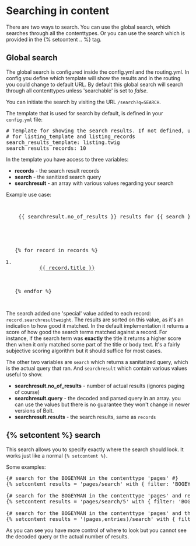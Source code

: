 Searching in content
====================

There are two ways to search. You can use the global search, which searches through all the contenttypes. Or you
can use the search which is provided in the {% setcontent .. %} tag.

## Global search

The global search is configured inside the config.yml and the routing.yml. In config you define which template
will show the results and in the routing you could change to default URL.
By default this global search will search through all contenttypes unless 'searchable' is set to _false_.

You can initiate the search by visiting the URL `/search?q=SEARCH`. 

The template that is used for search by default, is defined in your `config.yml` file:

<pre class="brush: plain">
# Template for showing the search results. If not defined, uses the settings
# for listing_template and listing_records
search_results_template: listing.twig
search_results_records: 10
</pre>

In the template you have access to three variables:

  - **records** - the search result records
  - **search** - the sanitized search query
  - **searchresult** - an array with various values regarding your search

Example use case:

<pre class="brush: html">
<p>
    {{ searchresult.no_of_results }} results for {{ search }} found.
</p>

<ol>
{% for record in records %}
    <li>
        <a href="{{ record.link }}">{{ record.title }}</a>
        <!-- {{ record.searchresultweight }} - this returns the weight of the result, an indication of the relevance }} -->
    </li>
{% endfor %}
</ol>
</pre>

The search added one 'special' value added to each record: `record.searchresultweight`. The results are sorted on this value, as it's an
indication to how good it matched.
In the default implementation it returns a score of how good the search terms matched
against a record. For instance, if the search term was **exactly** the title it returns a higher score then when it only
matched some part of the title or body text.
It's a fairly subjective scoring algorithm but it should suffice for most cases.

The other two variables are `search` which returns a sanitatized query, which is the actual query that ran. And `searchresult` which
contain various values useful to show. 

  - **searchresult.no&#x5f;of&#x5f;results** - number of actual results (ignores paging of course)
  - **searchresult.query** - the decoded and parsed query in an array. you can use the values but there is no guarantee they won't change in newer versions of Bolt.
  - **searchresult.results** - the search results, same as `records`

## {% setcontent %} search

This search allows you to specify exactly where the search should look. It works just like a normal `{% setcontent %}`.

Some examples:

<pre class="brush: html">
{# search for the BOGEYMAN in the contenttype 'pages' #}
{% setcontent results = 'pages/search' with { filter: 'BOGEYMAN' } %}

{# search for the BOGEYMAN in the contenttype 'pages' and return only the first 5 results #}
{% setcontent results = 'pages/search/5' with { filter: 'BOGEYMAN' } %}

{# search for the BOGEYMAN in the contenttype 'pages' and the contenttype 'entries' #}
{% setcontent results = '(pages,entries)/search' with { filter: 'BOGEYMAN' } %}
</pre>

As you can see you have more control of where to look but you cannot see the decoded query or the actual number of results.
